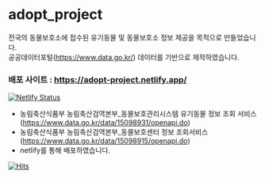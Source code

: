 # adopt_project
전국의 동물보호소에 접수된 유기동물 및 동물보호소 정보 제공을 목적으로 만들었습니다.<br>
공공데이터포털(https://www.data.go.kr/) 데이터를 기반으로 제작하였습니다.<br>

### 배포 사이트 : https://adopt-project.netlify.app/
[![Netlify Status](https://api.netlify.com/api/v1/badges/a83c621c-3776-4dd5-b50c-c8710980b22c/deploy-status)](https://app.netlify.com/sites/adopt-project/deploys)


* 농림축산식품부 농림축산검역본부_동물보호관리시스템 유기동물 정보 조회 서비스(https://www.data.go.kr/data/15098931/openapi.do)
* 농림축산식품부 농림축산검역본부_동물보호센터 정보 조회서비스(https://www.data.go.kr/data/15098915/openapi.do)
* netlify를 통해 배포하였습니다.



[![Hits](https://hits.seeyoufarm.com/api/count/incr/badge.svg?url=https%3A%2F%2Fgithub.com%2Fhhhsi92%2Fadopt_project%2Fhit-counter&count_bg=%2349CEC3&title_bg=%23555555&icon=&icon_color=%23E7E7E7&title=hits&edge_flat=false)](https://hits.seeyoufarm.com)
